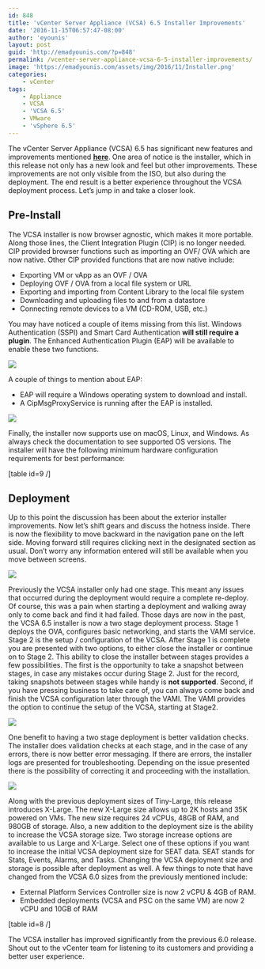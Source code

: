 ```yaml
---
id: 848
title: 'vCenter Server Appliance (VCSA) 6.5 Installer Improvements'
date: '2016-11-15T06:57:47-08:00'
author: 'eyounis'
layout: post
guid: 'http://emadyounis.com/?p=848'
permalink: /vcenter-server-appliance-vcsa-6-5-installer-improvements/
image: 'https://emadyounis.com/assets/img/2016/11/Installer.png'
categories:
    - vCenter
tags:
    - Appliance
    - VCSA
    - 'VCSA 6.5'
    - VMware
    - 'vSphere 6.5'
---
```


The vCenter Server Appliance (VCSA) 6.5 has significant new features and improvements mentioned **[here](http://emadyounis.com/vcenter/vcenter-server-appliance-vcsa-6-5-whats-new-rundown/)**. One area of notice is the installer, which in this release not only has a new look and feel but other improvements. These improvements are not only visible from the ISO, but also during the deployment. The end result is a better experience throughout the VCSA deployment process. Let’s jump in and take a closer look.

## Pre-Install

The VCSA installer is now browser agnostic, which makes it more portable. Along those lines, the Client Integration Plugin (CIP) is no longer needed. CIP provided browser functions such as importing an OVF/ OVA which are now native. Other CIP provided functions that are now native include:

- Exporting VM or vApp as an OVF / OVA
- Deploying OVF / OVA from a local file system or URL
- Exporting and importing from Content Library to the local file system
- Downloading and uploading files to and from a datastore
- Connecting remote devices to a VM (CD-ROM, USB, etc.)

You may have noticed a couple of items missing from this list. Windows Authentication (SSPI) and Smart Card Authentication **will still require a plugin**. The Enhanced Authentication Plugin (EAP) will be available to enable these two functions.

[![](https://emadyounis.com/assets/img/2016/11/Installer-EAP-1024x577.png?resize=1024%2C577)](https://emadyounis.com/assets/img/2016/11/Installer-EAP.png)

A couple of things to mention about EAP:

- EAP will require a Windows operating system to download and install.
- A CipMsgProxyService is running after the EAP is installed.

[![](https://emadyounis.com/assets/img/2016/11/Installer-2.png?resize=1117%2C215)](https://emadyounis.com/assets/img/2016/11/Installer-2.png)

Finally, the installer now supports use on macOS, Linux, and Windows. As always check the documentation to see supported OS versions. The installer will have the following minimum hardware configuration requirements for best performance:

\[table id=9 /\]

## Deployment

Up to this point the discussion has been about the exterior installer improvements. Now let’s shift gears and discuss the hotness inside. There is now the flexibility to move backward in the navigation pane on the left side. Moving forward still requires clicking next in the designated section as usual. Don’t worry any information entered will still be available when you move between screens.

[![](https://emadyounis.com/assets/img/2016/11/Installer-NavigationPane.png?resize=956%2C494)](https://emadyounis.com/assets/img/2016/11/Installer-NavigationPane.png)

Previously the VCSA installer only had one stage. This meant any issues that occurred during the <span class="gr-progress">deployment</span> would require a complete re-deploy. Of <span class="gr-progress">course</span>, this was a pain when starting a deployment and walking away only to come back and find it had failed. Those days are now in the past, the VCSA 6.5 installer is now a two stage deployment process. Stage 1 deploys the OVA, configures basic networking, and starts the VAMI service. Stage 2 is the setup / configuration of the VCSA. After Stage 1 is complete you are presented with two options, to either close the installer or continue on to Stage 2. This ability to close the installer between stages provides a few possibilities. The first is the opportunity to take a snapshot between stages, in case any mistakes occur during Stage 2. Just for the record, taking snapshots between stages while handy is **not supported**. Second, if you have pressing business to take care of, you can always come back and finish the VCSA configuration later through the VAMI. The VAMI provides the option to continue the setup of the VCSA, starting at Stage2.

[![](https://emadyounis.com/assets/img/2016/11/VAMI-Installer.png?resize=1097%2C613)](https://emadyounis.com/assets/img/2016/11/VAMI-Installer.png)

One benefit to having a two stage deployment is better validation checks. The installer does validation checks at each stage, and in the case of any errors, there is now better error messaging. If there are errors, the installer logs are presented for troubleshooting. Depending on the issue presented there is the possibility of correcting it and proceeding with the installation.

[![](https://emadyounis.com/assets/img/2016/11/Installer-err.png?resize=937%2C104)](https://emadyounis.com/assets/img/2016/11/Installer-err.png)

Along with the previous deployment sizes of Tiny-Large, this release introduces X-Large. The new X-Large size allows up to 2K hosts and 35K powered on VMs. The new size requires 24 vCPUs, 48GB of RAM, and 980GB of storage. Also, a new addition to the deployment size is the ability to increase the VCSA storage size. Two storage increase options are available to us Large and X-Large. Select one of these options if you want to increase the initial VCSA deployment size for SEAT data. SEAT stands for Stats, Events, Alarms, and Tasks. Changing the VCSA deployment size and storage is possible after deployment as well. A few things to note that have changed from the VCSA 6.0 sizes from the previously mentioned include:

- External Platform Services Controller size is now 2 vCPU &amp; 4GB of RAM.
- Embedded deployments (VCSA and PSC on the same VM) are now 2 vCPU and 10GB of RAM

\[table id=8 /\]

The VCSA installer has improved significantly from the previous 6.0 release. Shout out to the vCenter team for listening to its customers and providing a better user experience.
